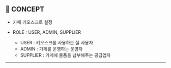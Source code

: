 ## 📜 CONCEPT 

- 카페 키오스크로 설정

- ROLE : USER, ADMIN, SUPPLIER
  - USER : 키오스크를 사용하는 실 사용자
  - ADMIN : 가게를 운영하는 운영자
  - SUPPLIER : 가게에 물품을 납부해주는 공급업자

----------

